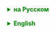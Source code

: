 <details style="margin-top: 16px">
  <summary style="cursor: pointer; color: green;"><b>на Русском</b></summary>

### Квантификаторы
Квантификаторы в регулярных выражениях используются для указания количества раз, которое должен встречаться элемент (символ, группа символов или группа). Эти квантификаторы помогают сделать регулярные выражения гибкими и мощными. Вот основные типы квантификаторов в регулярных выражениях:

**`*` (Звездочка)**: Соответствует предыдущему элементу ноль или более раз. Например, `a*` соответствует "", "a", "aa", "aaa", и так далее.

**`+` (Плюс)**: Соответствует предыдущему элементу один или более раз. Например, `a+` соответствует "a", "aa", "aaa", и так далее.

**`?` (Вопросительный знак)**: Соответствует предыдущему элементу ноль или один раз. Например, `a?` соответствует "" (пустой строке) или "a".

**`{n}`**: Соответствует ровно n раз предыдущему элементу. Например, `a{3}` соответствует "aaa".

**`{n,}`**: Соответствует предыдущему элементу n или более раз. Например, `a{2,}` соответствует "aa", "aaa", "aaaa", и так далее.

**`{n,m}`**: Соответствует предыдущему элементу от n до m раз. Например, `a{2,4}` соответствует "aa", "aaa", или "aaaa".

- **Ленивые квантификаторы**: Добавление `?` после квантификатора делает его "ленивым" (минимальным). Он будет соответствовать минимально возможному количеству символов. Например, `a+?` соответствует "a", даже если за ним следуют другие "a".

- **Жадные квантификаторы**: По умолчанию квантификаторы являются "жадными" и пытаются соответствовать максимально возможному количеству символов.

 - **Владеющие квантификаторы (ревнивые)**: Они похожи на жадные, но не позволяют откатываться. Они используются редко и могут привести к неожиданным результатам. Пример: `a++` соответствует максимально возможной последовательности "a", не позволяя откату.

### Группы в Регулярных Выражениях: Основы

#### Что такое Группы
Группы в регулярных выражениях — это способ объединить часть выражения так, чтобы оно рассматривалось как одно целое. Это делается с помощью круглых скобок `()`.

#### Зачем используются Группы
    - **Извлечение данных**: Группы позволяют извлекать части совпадения из строки.
    - **Переиспользование**: Внутри выражения можно обращаться к ранее определенной группе.
    - **Применение квантификаторов**: Квантификаторы (например, `+`, `*`) могут применяться ко всей группе символов.

#### Нумерация Групп
Каждая группа в регулярном выражении автоматически получает номер. Нумерация начинается с 1 и увеличивается слева направо по мере появления открывающих скобок. Группа с номером 0 всегда соответствует всему выражению.

### Типы Групп

1. **Захватывающие группы**: Это самый распространенный тип групп, обозначаемый круглыми скобками `()`. Текст, соответствующий части шаблона внутри скобок, можно извлечь после выполнения сопоставления.

```
Pattern pattern = Pattern.compile("(\\d{2})-(\\d{2})-(\\d{4})");
Matcher matcher = pattern.matcher("Дата: 15-03-2023");
if (matcher.find()) {
    System.out.println("День: " + matcher.group(1)); // 15
    System.out.println("Месяц: " + matcher.group(2)); // 03
    System.out.println("Год: " + matcher.group(3)); // 2023
}
```
В этом примере `(\\d{2})-(\\d{2})-(\\d{4})` разбивает дату на три группы, и каждая группа соответствует определенной части даты.

2. **Не захватывающие группы**: Обозначаются как `(?: ...)`. Они группируют часть шаблона, но текст, соответствующий этой части, не сохраняется для последующего извлечения.

```
Pattern pattern = Pattern.compile("(?:\\d{2})-(\\d{2})-(\\d{4})");
Matcher matcher = pattern.matcher("Дата: 15-03-2023");
if (matcher.find()) {
    System.out.println("Месяц: " + matcher.group(1)); // 03
    System.out.println("Год: " + matcher.group(2)); // 2023
}
```
Здесь `(?:\\d{2})` группирует первые две цифры, но они не сохраняются для последующего извлечения.

3. **Именованные группы**: Используются для присвоения имени определенной группе. Синтаксис для именованной группы: `(?<name>...)`, где `name` - это имя группы.

```
Pattern pattern = Pattern.compile("(?<day>\\d{2})-(?<month>\\d{2})-(?<year>\\d{4})");
Matcher matcher = pattern.matcher("Дата: 15-03-2023");
if (matcher.find()) {
    System.out.println("День: " + matcher.group("day")); // 15
    System.out.println("Месяц: " + matcher.group("month")); // 03
    System.out.println("Год: " + matcher.group("year")); // 2023
}
```
В этом примере каждая группа имеет свое имя, что упрощает извлечение данных.

4. **Условные группы**: Это группы, которые совпадают только при выполнении определенного условия.

Условные группы в Java менее распространены и сложны в использовании


</details>

<details style="margin-top: 16px">
  <summary style="cursor: pointer; color: green;"><b>English</b></summary>

### Quantifiers
Quantifiers in regular expressions are used to specify the number of times an element (a character, a group of characters, or a group) should occur. These quantifiers help make regular expressions flexible and powerful. Here are the main types of quantifiers in regular expressions:

**`*` (Asterisk)**: Matches the preceding element zero or more times. For example, `a*` matches "", "a", "aa", "aaa", etc.

**`+` (Plus)**: Matches the preceding element one or more times. For example, `a+` matches "a", "aa", "aaa", etc.

**`?` (Question Mark)**: Matches the preceding element zero or one time. For example, `a?` matches "" (empty string) or "a".

**`{n}`**: Matches the preceding element exactly n times. For example, `a{3}` matches "aaa".

**`{n,}`**: Matches the preceding element n or more times. For example, `a{2,}` matches "aa", "aaa", "aaaa", etc.

**`{n,m}`**: Matches the preceding element from n to m times. For example, `a{2,4}` matches "aa", "aaa", or "aaaa".

- **Lazy Quantifiers**: Adding `?` after a quantifier makes it "lazy" (minimal). It will match the minimum possible number of characters. For example, `a+?` matches "a", even if there are other "a"s following it.

- **Greedy Quantifiers**: By default, quantifiers are "greedy" and try to match as many characters as possible.

- **Possessive Quantifiers**: Similar to greedy ones, but they do not allow backtracking. They are rarely used and can lead to unexpected results. Example: `a++` matches the longest possible sequence of "a" without allowing for backtracking.

### Groups in Regular Expressions: Basics

#### What are Groups
Groups in regular expressions are a way to combine a part of the expression so that it is treated as a single unit. This is done using parentheses `()`.

#### Why Use Groups
- **Data Extraction**: Groups allow for the extraction of parts of a match from a string.
- **Reuse**: Inside the expression, you can refer back to a previously defined group.
- **Applying Quantifiers**: Quantifiers (e.g., `+`, `*`) can be applied to an entire group of characters.

#### Group Numbering
Each group in a regular expression automatically gets a number. The numbering starts at 1 and increases from left to right as opening brackets appear. Group number 0 always corresponds to the entire expression.

### Types of Groups

1. **Capturing Groups**: This is the most common type of group, denoted by parentheses `()`. The text that matches the part of the pattern inside the brackets can be extracted after the match.

```
Pattern pattern = Pattern.compile("(\\d{2})-(\\d{2})-(\\d{4})");
Matcher matcher = pattern.matcher("Date: 15-03-2023");
if (matcher.find()) {
    System.out.println("Day: " + matcher.group(1)); // 15
    System.out.println("Month: " + matcher.group(2)); // 03
    System.out.println("Year: " + matcher.group(3)); // 2023
}
```
In this example, `(\\d{2})-(\\d{2})-(\\d{4})` breaks down the date into three groups, each corresponding to a specific part of the date.

2. **Non-Capturing Groups**: Denoted as `(?: ...)`. They group a part of the pattern, but the text that matches this part is not saved for later extraction.

```
Pattern pattern = Pattern.compile("(?:\\d{2})-(\\d{2})-(\\d{4})");
Matcher matcher = pattern.matcher("Date: 15-03-2023");
if (matcher.find()) {
    System.out.println("Month: " + matcher.group(1)); // 03
    System.out.println("Year: " + matcher.group(2)); // 2023
}
```
Here `(?:\\d{2})` groups the first two digits, but they are not saved for later extraction.

3. **Named Groups**: Used to assign a name to a specific group. The syntax for a named group is `(?<name>...)`, where `name` is the name of the group.

```
Pattern pattern = Pattern.compile("(?<day>\\d{2})-(?<month>\\d{2})-(?<year>\\d{4})");
Matcher matcher = pattern.matcher("Date: 15-03-2023");
if (matcher.find()) {
    System.out.println("Day: " + matcher.group("
```
</details>